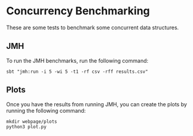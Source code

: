 # Concurrency Benchmarking
These are some tests to benchmark some concurrent data structures.

## JMH
To run the JMH benchmarks, run the following command:

```
sbt "jmh:run -i 5 -wi 5 -t1 -rf csv -rff results.csv"
```

## Plots
Once you have the results from running JMH, you can create the plots  by running the following command:

```
mkdir webpage/plots
python3 plot.py
```
